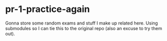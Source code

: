 # pr-1-practice-again

Gonna store some random exams and stuff I make up related here.
Using submodules so I can tie this to the original repo (also an excuse to try them out).

